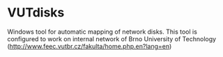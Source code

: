 VUTdisks
========

Windows tool for automatic mapping of network disks. This tool is configured to work on internal network of Brno University of Technology (http://www.feec.vutbr.cz/fakulta/home.php.en?lang=en)

